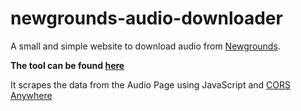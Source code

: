 # newgrounds-audio-downloader

A small and simple website to download audio from [Newgrounds](https://newgrounds.com/audio).

**The tool can be found [here](https://rootrobo.github.io/newgrounds-audio-downloader/)**

It scrapes the data from the Audio Page using JavaScript and [CORS Anywhere](https://cors-anywhere.herokuapp.com/)

